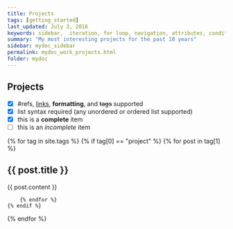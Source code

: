 ```yaml
---
title: Projects
tags: [getting_started]
last_updated: July 3, 2016
keywords: sidebar,  iteration, for loop, navigation, attributes, conditional filtering
summary: "My most interesting projects for the past 10 years"
sidebar: mydoc_sidebar
permalink: mydoc_work_projects.html
folder: mydoc
---
```


## Projects

- [x] #refs, [links](), **formatting**, and <del>tags</del> supported
- [x] list syntax required (any unordered or ordered list supported)
- [x] this is a **complete** item
- [ ] this is an _incomplete_ item

{% for tag in site.tags %}
    {% if tag[0] == "project" %}
        {% for post in tag[1] %}

## {{ post.title }}
{{ post.content }}

        {% endfor %}
    {% endif %}
{% endfor %}


